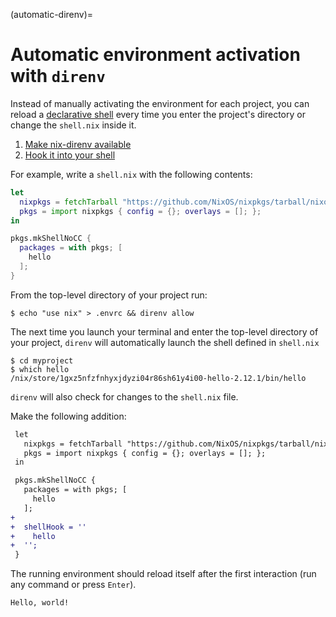 (automatic-direnv)=
# Automatic environment activation with `direnv`

Instead of manually activating the environment for each project, you can reload a [declarative shell](declarative-reproducible-envs) every time you enter the project's directory or change the `shell.nix` inside it.

1. [Make nix-direnv available](https://github.com/nix-community/nix-direnv)
2. [Hook it into your shell](https://direnv.net/docs/hook.html)

For example, write a `shell.nix` with the following contents:

```nix skip
let
  nixpkgs = fetchTarball "https://github.com/NixOS/nixpkgs/tarball/nixos-22.11";
  pkgs = import nixpkgs { config = {}; overlays = []; };
in

pkgs.mkShellNoCC {
  packages = with pkgs; [
    hello
  ];
}

```
From the top-level directory of your project run:

```shell-session
$ echo "use nix" > .envrc && direnv allow
```

The next time you launch your terminal and enter the top-level directory of your project, `direnv` will automatically launch the shell defined in `shell.nix`

```shell-session
$ cd myproject
$ which hello
/nix/store/1gxz5nfzfnhyxjdyzi04r86sh61y4i00-hello-2.12.1/bin/hello
```

`direnv` will also check for changes to the `shell.nix` file.

Make the following addition:

```diff
 let
   nixpkgs = fetchTarball "https://github.com/NixOS/nixpkgs/tarball/nixos-22.11";
   pkgs = import nixpkgs { config = {}; overlays = []; };
 in

 pkgs.mkShellNoCC {
   packages = with pkgs; [
     hello
   ];
+
+  shellHook = ''
+    hello
+  '';
 }
```

The running environment should reload itself after the first interaction (run any command or press `Enter`).

```shell-session
Hello, world!
```

